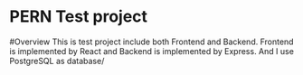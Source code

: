 # PERN Test project

#Overview
This is test project include both Frontend and Backend.
Frontend is implemented by React and Backend is implemented by Express.
And I use PostgreSQL as database/
 
 
